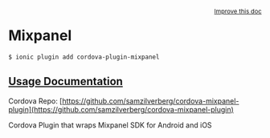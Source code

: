 
<a style="float:right;font-size:12px;" href="http://github.com/driftyco/ionic-native/edit/master/src/@ionic-native/plugins/mixpanel/index.ts#L2">
  Improve this doc
</a>

# Mixpanel
<!-- end header block -->

```
$ ionic plugin add cordova-plugin-mixpanel
```

## [Usage Documentation](https://ionicframework.com/docs/v2/native/mixpanel/)

Cordova Repo: [https://github.com/samzilverberg/cordova-mixpanel-plugin](https://github.com/samzilverberg/cordova-mixpanel-plugin)

<!-- description -->
Cordova Plugin that wraps Mixpanel SDK for Android and iOS
<!-- end for prop in method.decorators[0].argumentInfo -->
<!-- end content block -->
<!-- end body block -->
